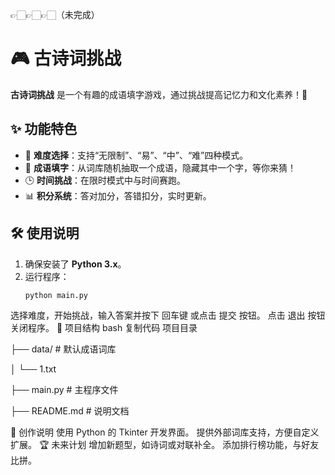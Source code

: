 👉🏻👉🏻👉🏻（未完成）
# 🎮 古诗词挑战

**古诗词挑战** 是一个有趣的成语填字游戏，通过挑战提高记忆力和文化素养！📖

## ✨ 功能特色

- 🎯 **难度选择**：支持“无限制”、“易”、“中”、“难”四种模式。
- 🧠 **成语填字**：从词库随机抽取一个成语，隐藏其中一个字，等你来猜！
- 🕒 **时间挑战**：在限时模式中与时间赛跑。
- 📊 **积分系统**：答对加分，答错扣分，实时更新。

## 🛠️ 使用说明

1. 确保安装了 **Python 3.x**。
2. 运行程序：
   ```bash
   python main.py
选择难度，开始挑战，输入答案并按下 回车键 或点击 提交 按钮。
点击 退出 按钮关闭程序。
📂 项目结构
bash
复制代码
项目目录

├── data/             # 默认成语词库

│   └── 1.txt
         
├── main.py           # 主程序文件

├── README.md         # 说明文档

🚀 创作说明
使用 Python 的 Tkinter 开发界面。
提供外部词库支持，方便自定义扩展。
🏆 未来计划
增加新题型，如诗词或对联补全。
添加排行榜功能，与好友比拼。
